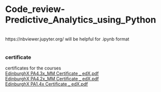 # Code_review-Predictive_Analytics_using_Python
<br>
https://nbviewer.jupyter.org/ will be helpful for .ipynb format
<br>
<br>

### certificate
certificates for the courses
<br>
[EdinburghX PA4.3x_MM Certificate _ edX.pdf](https://github.com/Goodsma/Code_review-Predictive_Analytics_using_Python/files/6795434/EdinburghX.PA4.3x_MM.Certificate._.edX.pdf)
<br>
[EdinburghX PA4.2x_MM Certificate _ edX.pdf](https://github.com/Goodsma/Code_review-Predictive_Analytics_using_Python/files/6795435/EdinburghX.PA4.2x_MM.Certificate._.edX.pdf)
<br>
[EdinburghX PA1.4x Certificate _ edX.pdf](https://github.com/Goodsma/Code_review-Predictive_Analytics_using_Python/files/6795437/EdinburghX.PA1.4x.Certificate._.edX.pdf)
